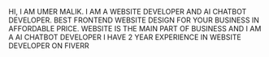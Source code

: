 HI, I AM UMER MALIK.
I AM A WEBSITE DEVELOPER AND AI CHATBOT DEVELOPER. 
BEST FRONTEND WEBSITE DESIGN FOR YOUR BUSINESS IN AFFORDABLE PRICE.
WEBSITE IS THE MAIN PART OF BUSINESS 
AND I AM A AI CHATBOT DEVELOPER 
I HAVE 2 YEAR EXPERIENCE IN WEBSITE DEVELOPER ON FIVERR

